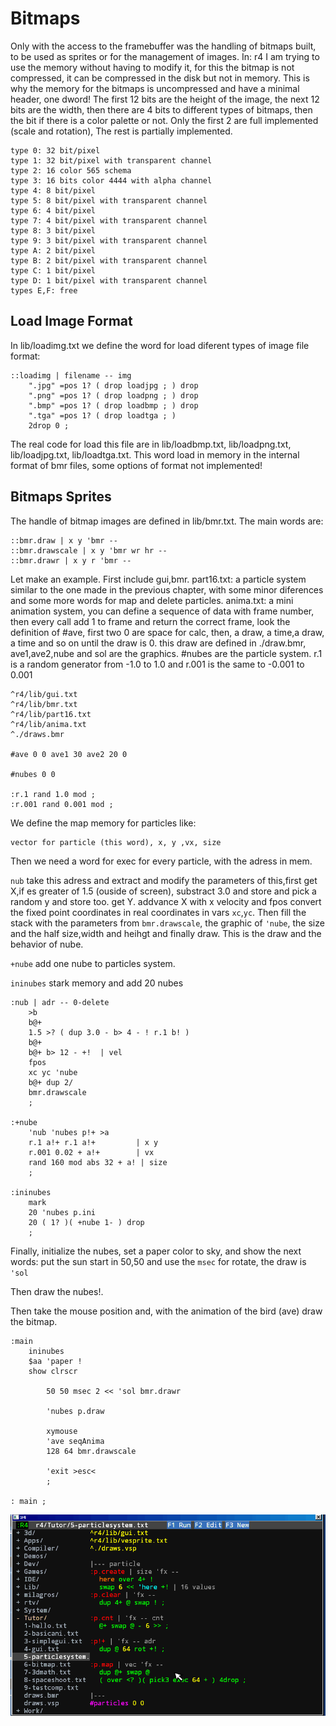 # Bitmaps

Only with the access to the framebuffer was the handling of bitmaps built, to be used as sprites or for the management of images.
In: r4 I am trying to use the memory without having to modify it, for this the bitmap is not compressed, it can be compressed in the disk but not in memory. This is why the memory for the bitmaps is uncompressed and have a minimal header, one dword!
The first 12 bits are the height of the image, the next 12 bits are the width, then there are 4 bits to different types of bitmaps, then the bit if there is a color palette or not.
Only the first 2 are full implemented (scale and rotation), The rest is partially implemented.

```
type 0: 32 bit/pixel
type 1: 32 bit/pixel with transparent channel
type 2: 16 color 565 schema
type 3: 16 bits color 4444 with alpha channel
type 4: 8 bit/pixel
type 5: 8 bit/pixel with transparent channel
type 6: 4 bit/pixel
type 7: 4 bit/pixel with transparent channel
type 8: 3 bit/pixel
type 9: 3 bit/pixel with transparent channel
type A: 2 bit/pixel
type B: 2 bit/pixel with transparent channel
type C: 1 bit/pixel
type D: 1 bit/pixel with transparent channel
types E,F: free
```

## Load Image Format

In lib/loadimg.txt we define the word for load diferent types of image file format:

```
::loadimg | filename -- img
	".jpg" =pos 1? ( drop loadjpg ; ) drop
	".png" =pos 1? ( drop loadpng ; ) drop
	".bmp" =pos 1? ( drop loadbmp ; ) drop
	".tga" =pos 1? ( drop loadtga ; )
	2drop 0 ;
```

The real code for load this file are in lib/loadbmp.txt, lib/loadpng.txt, lib/loadjpg.txt, lib/loadtga.txt. This word load in memory in the internal format of bmr files, some options of format not implemented!

## Bitmaps Sprites

The handle of bitmap images are defined in lib/bmr.txt. The main words are:

```
::bmr.draw | x y 'bmr --
::bmr.drawscale | x y 'bmr wr hr --
::bmr.drawr | x y r 'bmr --
```

Let make an example. First include gui,bmr.
part16.txt: a particle system similar to the one made in the previous chapter, with some minor diferences and some more words for map and delete particles.
anima.txt: a mini animation system, you can define a sequence of data with frame number, then every call add 1 to frame and return the correct frame, look the definition of #ave, first two 0 are space for calc, then, a draw, a time,a draw, a time and so on until the draw is 0. this draw are defined in ./draw.bmr, ave1,ave2,nube and sol are the graphics.
#nubes are the particle system.
r.1 is a random generator from -1.0 to 1.0 and r.001 is the same to -0.001 to 0.001


```
^r4/lib/gui.txt
^r4/lib/bmr.txt
^r4/lib/part16.txt
^r4/lib/anima.txt
^./draws.bmr

#ave 0 0 ave1 30 ave2 20 0

#nubes 0 0

:r.1 rand 1.0 mod ;
:r.001 rand 0.001 mod ;
```

We define the map memory for particles like:

```
vector for particle (this word), x, y ,vx, size
```

Then we need a word for exec for every particle, with the adress in mem.

`nub` take this adress and extract and modify the parameters of this,first get X,if es greater of 1.5 (ouside of screen), substract 3.0 and store and pick a random y and store too. get Y.
addvance X with x velocity and fpos convert the fixed point coordinates in real coordinates in vars `xc`,`yc`. Then fill the stack with the parameters from `bmr.drawscale`, the graphic of `'nube`, the size and the half size,width and heihgt and finally draw.
This is the draw and the behavior of nube.

`+nube` add one nube to particles system.

`ininubes` stark memory and add 20 nubes

```
:nub | adr -- 0-delete
 	>b
	b@+
	1.5 >? ( dup 3.0 - b> 4 - ! r.1 b! )
	b@+
	b@+ b> 12 - +!	| vel
	fpos
	xc yc 'nube
	b@+ dup 2/
	bmr.drawscale
	;

:+nube
	'nub 'nubes p!+ >a
	r.1 a!+ r.1 a!+ 		| x y
	r.001 0.02 + a!+		| vx
	rand 160 mod abs 32 + a! | size
	;

:ininubes
	mark
	20 'nubes p.ini
	20 ( 1? )( +nube 1- ) drop
	;
```

Finally, initialize the nubes, set a paper color to sky, and show the next words:
put the sun start in 50,50 and use the `msec` for rotate, the draw is `'sol` 

Then draw the nubes!.

Then take the mouse position and, with the animation of the bird (ave) draw the bitmap.

```
:main
	ininubes
	$aa 'paper !
	show clrscr

		50 50 msec 2 << 'sol bmr.drawr

		'nubes p.draw

    	xymouse
    	'ave seqAnima
		128 64 bmr.drawscale

		'exit >esc<
		;

: main ;
```

<img src="gif/bitmap.gif">